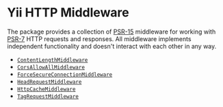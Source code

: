 # Yii HTTP Middleware

The package provides a collection of [PSR-15](https://www.php-fig.org/psr/psr-15/#12-middleware) middleware for working
with [PSR-7](https://www.php-fig.org/psr/psr-7/) HTTP requests and responses. All middleware implements independent 
functionality and doesn't interact with each other in any way.

- [`ContentLengthMiddleware`](content-length-middleware.md)
- [`CorsAllowAllMiddleware`](cors-allow-all-middleware.md)
- [`ForceSecureConnectionMiddleware`](force-secure-connection-middleware.md)
- [`HeadRequestMiddleware`](head-request-middleware.md)
- [`HttpCacheMiddleware`](http-cache-middleware.md)
- [`TagRequestMiddleware`](tag-request-middleware.md)

